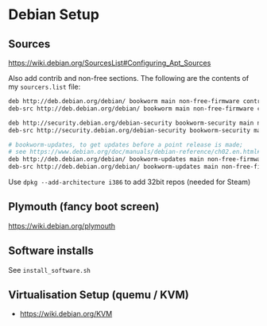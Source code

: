 # Debian Setup

## Sources

<https://wiki.debian.org/SourcesList#Configuring_Apt_Sources>

Also add contrib and non-free sections. The following are the contents of my `sourcers.list` file:

```sh
deb http://deb.debian.org/debian/ bookworm main non-free-firmware contrib non-free
deb-src http://deb.debian.org/debian/ bookworm main non-free-firmware contrib non-free

deb http://security.debian.org/debian-security bookworm-security main non-free-firmware contrib non-free
deb-src http://security.debian.org/debian-security bookworm-security main non-free-firmware contrib non-free

# bookworm-updates, to get updates before a point release is made;
# see https://www.debian.org/doc/manuals/debian-reference/ch02.en.html#_updates_and_backports
deb http://deb.debian.org/debian/ bookworm-updates main non-free-firmware contrib non-free
deb-src http://deb.debian.org/debian/ bookworm-updates main non-free-firmware contrib non-free
```

Use `dpkg --add-architecture i386` to add 32bit repos (needed for Steam)

## Plymouth (fancy boot screen)

<https://wiki.debian.org/plymouth>

## Software installs

See `install_software.sh`

## Virtualisation Setup (quemu / KVM)

- <https://wiki.debian.org/KVM>
